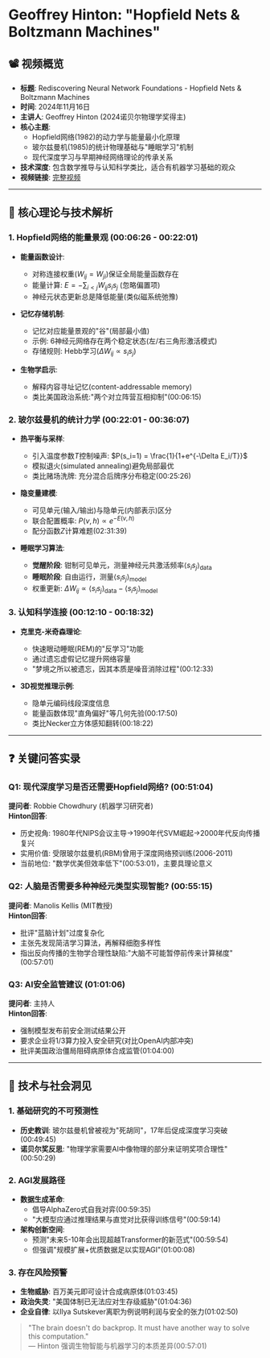 # Geoffrey Hinton: "Hopfield Nets & Boltzmann Machines"

## 📽️ 视频概览
- **标题**: Rediscovering Neural Network Foundations - Hopfield Nets & Boltzmann Machines
- **时间**: 2024年11月16日
- **主讲人**: Geoffrey Hinton (2024诺贝尔物理学奖得主)
- **核心主题**: 
  - Hopfield网络(1982)的动力学与能量最小化原理
  - 玻尔兹曼机(1985)的统计物理基础与"睡眠学习"机制
  - 现代深度学习与早期神经网络理论的传承关系
- **技术深度**: 包含数学推导与认知科学类比，适合有机器学习基础的观众
- **视频链接**: [完整视频](https://www.youtube.com/watch?v=GL-CjROdRWg)

---

## 🎯 核心理论与技术解析

### 1. **Hopfield网络的能量景观 (00:06:26 - 00:22:01)**
- **能量函数设计**:
  - 对称连接权重($W_{ij} = W_{ji}$)保证全局能量函数存在
  - 能量计算: $E = -\sum_{i<j} W_{ij} s_i s_j$ (忽略偏置项)
  - 神经元状态更新总是降低能量(类似磁系统弛豫)

- **记忆存储机制**:
  - 记忆对应能量景观的"谷"(局部最小值)
  - 示例: 6神经元网络存在两个稳定状态(左/右三角形激活模式)
  - 存储规则: Hebb学习($\Delta W_{ij} \propto s_i s_j$)

- **生物学启示**:
  - 解释内容寻址记忆(content-addressable memory)
  - 类比美国政治系统:"两个对立阵营互相抑制"(00:06:15)

### 2. **玻尔兹曼机的统计力学 (00:22:01 - 00:36:07)**
- **热平衡与采样**:
  - 引入温度参数$T$控制噪声: $P(s_i=1) = \frac{1}{1+e^{-\Delta E_i/T}}$
  - 模拟退火(simulated annealing)避免局部最优
  - 类比赌场洗牌: 充分混合后牌序分布稳定(00:25:26)

- **隐变量建模**:
  - 可见单元(输入/输出)与隐单元(内部表示)区分
  - 联合配置概率: $P(v,h) \propto e^{-E(v,h)}$
  - 配分函数$Z$计算难题(02:31:39)

- **睡眠学习算法**:
  - **觉醒阶段**: 钳制可见单元，测量神经元共激活频率$\langle s_i s_j \rangle_{\text{data}}$
  - **睡眠阶段**: 自由运行，测量$\langle s_i s_j \rangle_{\text{model}}$
  - 权重更新: $\Delta W_{ij} \propto \langle s_i s_j \rangle_{\text{data}} - \langle s_i s_j \rangle_{\text{model}}$

### 3. **认知科学连接 (00:12:10 - 00:18:32)**
- **克里克-米奇森理论**:
  - 快速眼动睡眠(REM)的"反学习"功能
  - 通过遗忘虚假记忆提升网络容量
  - "梦境之所以被遗忘，因其本质是噪音消除过程"(00:12:33)

- **3D视觉推理示例**:
  - 隐单元编码线段深度信息
  - 能量函数体现"直角偏好"等几何先验(00:17:50)
  - 类比Necker立方体感知翻转(00:18:22)

---

## ❓ 关键问答实录

### Q1: 现代深度学习是否还需要Hopfield网络? (00:51:04)
**提问者**: Robbie Chowdhury (机器学习研究者)  
**Hinton回答**:
- 历史视角: 1980年代NIPS会议主导→1990年代SVM崛起→2000年代反向传播复兴
- 实用价值: 受限玻尔兹曼机(RBM)曾用于深度网络预训练(2006-2011)
- 当前地位: "数学优美但效率低下"(00:53:01)，主要具理论意义

### Q2: 人脑是否需要多种神经元类型实现智能? (00:55:15)
**提问者**: Manolis Kellis (MIT教授)  
**Hinton回答**:
- 批评"蓝脑计划"过度复杂化
- 主张先发现简洁学习算法，再解释细胞多样性
- 指出反向传播的生物学合理性缺陷:"大脑不可能暂停前传来计算梯度"(00:57:01)

### Q3: AI安全监管建议 (01:01:06)
**提问者**: 主持人  
**Hinton回答**:
- 强制模型发布前安全测试结果公开
- 要求企业将1/3算力投入安全研究(对比OpenAI内部冲突)
- 批评美国政治僵局阻碍病原体合成监管(01:04:00)

---

## 🔮 技术与社会洞见

### 1. **基础研究的不可预测性**
- **历史教训**: 玻尔兹曼机曾被视为"死胡同"，17年后促成深度学习突破(00:49:45)
- **诺贝尔奖反思**: "物理学家需要AI中像物理的部分来证明奖项合理性"(00:50:29)

### 2. **AGI发展路径**
- **数据生成革命**: 
  - 倡导AlphaZero式自我对弈(00:59:35)
  - "大模型应通过推理结果与直觉对比获得训练信号"(00:59:14)
- **架构创新空间**: 
  - 预测"未来5-10年会出现超越Transformer的新范式"(00:59:54)
  - 但强调"规模扩展+优质数据足以实现AGI"(01:00:08)

### 3. **存在风险预警**
- **生物威胁**: 百万美元即可设计合成病原体(01:03:45)
- **政治失灵**: "美国体制已无法应对生存级威胁"(01:04:36)
- **企业自律**: 以Ilya Sutskever离职为例说明利润与安全的张力(01:02:50)

> "The brain doesn't do backprop. It must have another way to solve this computation."  
> — Hinton 强调生物智能与机器学习的本质差异(00:57:01)
